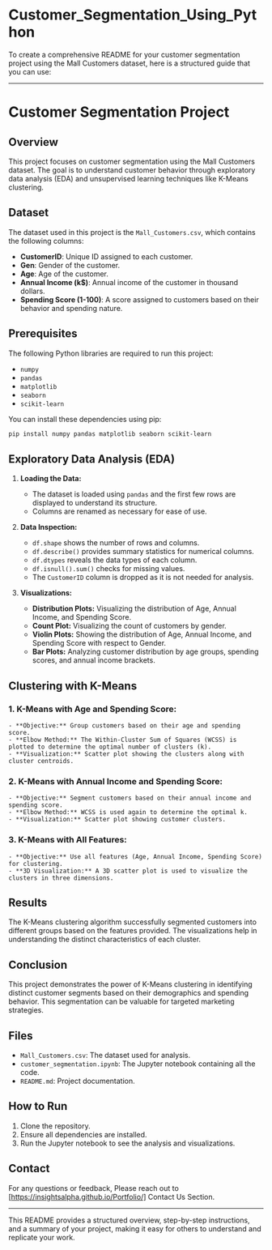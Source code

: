 # Customer_Segmentation_Using_Python
To create a comprehensive README for your customer segmentation project using the Mall Customers dataset, here is a structured guide that you can use:

---

# Customer Segmentation Project

## Overview

This project focuses on customer segmentation using the Mall Customers dataset. The goal is to understand customer behavior through exploratory data analysis (EDA) and unsupervised learning techniques like K-Means clustering.

## Dataset

The dataset used in this project is the `Mall_Customers.csv`, which contains the following columns:
- **CustomerID**: Unique ID assigned to each customer.
- **Gen**: Gender of the customer.
- **Age**: Age of the customer.
- **Annual Income (k$)**: Annual income of the customer in thousand dollars.
- **Spending Score (1-100)**: A score assigned to customers based on their behavior and spending nature.

## Prerequisites

The following Python libraries are required to run this project:
- `numpy`
- `pandas`
- `matplotlib`
- `seaborn`
- `scikit-learn`
  
You can install these dependencies using pip:
```bash
pip install numpy pandas matplotlib seaborn scikit-learn
```

## Exploratory Data Analysis (EDA)

1. **Loading the Data:**
    - The dataset is loaded using `pandas` and the first few rows are displayed to understand its structure.
    - Columns are renamed as necessary for ease of use.

2. **Data Inspection:**
    - `df.shape` shows the number of rows and columns.
    - `df.describe()` provides summary statistics for numerical columns.
    - `df.dtypes` reveals the data types of each column.
    - `df.isnull().sum()` checks for missing values.
    - The `CustomerID` column is dropped as it is not needed for analysis.

3. **Visualizations:**
    - **Distribution Plots:** Visualizing the distribution of Age, Annual Income, and Spending Score.
    - **Count Plot:** Visualizing the count of customers by gender.
    - **Violin Plots:** Showing the distribution of Age, Annual Income, and Spending Score with respect to Gender.
    - **Bar Plots:** Analyzing customer distribution by age groups, spending scores, and annual income brackets.

## Clustering with K-Means

### 1. **K-Means with Age and Spending Score:**
    - **Objective:** Group customers based on their age and spending score.
    - **Elbow Method:** The Within-Cluster Sum of Squares (WCSS) is plotted to determine the optimal number of clusters (k).
    - **Visualization:** Scatter plot showing the clusters along with cluster centroids.

### 2. **K-Means with Annual Income and Spending Score:**
    - **Objective:** Segment customers based on their annual income and spending score.
    - **Elbow Method:** WCSS is used again to determine the optimal k.
    - **Visualization:** Scatter plot showing customer clusters.

### 3. **K-Means with All Features:**
    - **Objective:** Use all features (Age, Annual Income, Spending Score) for clustering.
    - **3D Visualization:** A 3D scatter plot is used to visualize the clusters in three dimensions.

## Results

The K-Means clustering algorithm successfully segmented customers into different groups based on the features provided. The visualizations help in understanding the distinct characteristics of each cluster.

## Conclusion

This project demonstrates the power of K-Means clustering in identifying distinct customer segments based on their demographics and spending behavior. This segmentation can be valuable for targeted marketing strategies.

## Files

- `Mall_Customers.csv`: The dataset used for analysis.
- `customer_segmentation.ipynb`: The Jupyter notebook containing all the code.
- `README.md`: Project documentation.

## How to Run

1. Clone the repository.
2. Ensure all dependencies are installed.
3. Run the Jupyter notebook to see the analysis and visualizations.

## Contact

For any questions or feedback, Please reach out to [https://insightsalpha.github.io/Portfolio/] Contact Us Section.

---

This README provides a structured overview, step-by-step instructions, and a summary of your project, making it easy for others to understand and replicate your work.
